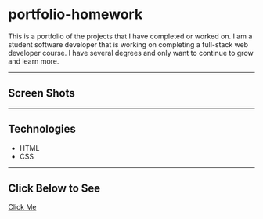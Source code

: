 # portfolio-homework

This is a portfolio of the projects that I have completed or worked on. I am a student software developer that is working on completing a full-stack web developer course. I have several degrees and only want to continue to grow and learn more. 

---

## Screen Shots 

---

## Technologies 
* HTML
* CSS

---

## Click Below to See 

[Click Me](https://bvanburenwx.github.io/portfolio-homework/)
